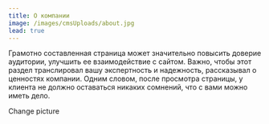 ```yaml
---
title: О компании
image: /images/cmsUploads/about.jpg
lead: true
---
```

Грамотно составленная страница может значительно повысить доверие аудитории, улучшить ее взаимодействие с сайтом. Важно, чтобы этот раздел транслировал вашу экспертность и надежность, рассказывал о ценностях компании. Одним словом, после просмотра страницы, у клиента не должно оставаться никаких сомнений, что с вами можно иметь дело. 

Change picture
